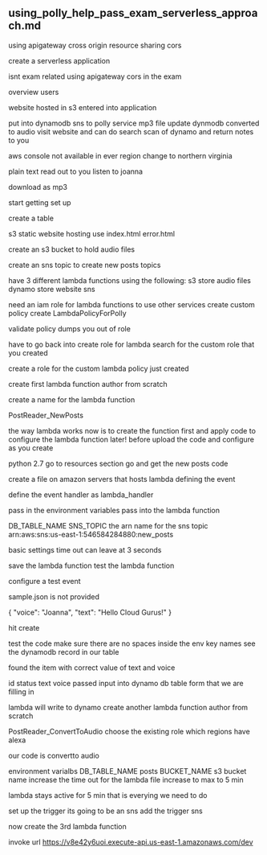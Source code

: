 using_polly_help_pass_exam_serverless_approach.md
------------------------------

using apigateway 
cross origin resource sharing 
cors

create a serverless application 

isnt exam related 
using apigateway 
cors 
in the exam 

overview 
users 

website hosted in s3 
entered into application 

put into dynamodb 
sns 
to polly service 
mp3 file 
update dynmodb converted to audio 
visit website and can do search 
scan of dynamo and return notes to you 

aws console 
not available in ever region 
change to northern virginia 

plain text 
read out to you 
listen to joanna 

download as mp3 

start getting set up 

create a table 

s3 static website hosting 
use index.html 
error.html

create an s3 bucket 
to hold audio files 

create an sns topic to 
create new posts 
topics 

have 3 different lambda functions 
    using the following:
        s3 store audio files
        dynamo store website 
        sns
    
need an iam role for lambda functions to use other services 
create custom policy
create LambdaPolicyForPolly

validate policy 
dumps you out of role 

have to go back into create role for lambda 
search for the custom role that you created 

create a role for the custom lambda policy just created 

create first lambda function 
author from scratch 

create a name for the lambda function 

PostReader_NewPosts

the way lambda works now is to create the function first and 
apply code to configure the lambda function later!
before upload the code and configure as you create 

python 2.7
go to resources section 
go and get the new posts code 

create a file on amazon servers that hosts lambda 
defining the event 

define the event handler as lambda_handler

pass in the environment variables 
pass into the lambda function 

DB_TABLE_NAME
SNS_TOPIC
the arn name for the sns topic 
arn:aws:sns:us-east-1:546584284880:new_posts

basic settings time out 
can leave at 3 seconds 

save the lambda function
test the lambda function 

configure a test event 

sample.json is not provided 

{
    "voice": "Joanna", 
    "text": "Hello Cloud Gurus!"
}

hit create 

test the code 
make sure there are no spaces inside the env key names 
see the dynamodb record 
in our table 

found the item with 
correct value of text and voice 

id 
status 
text 
voice 
passed input into dynamo db table 
form that we are filling in 

lambda will write to dynamo 
create another lambda function 
author from scratch 

PostReader_ConvertToAudio
choose the existing role 
which regions have alexa 

our code is convertto audio 

environment varialbs 
DB_TABLE_NAME
    posts
BUCKET_NAME
    s3 bucket name 
increase the time out for the lambda file 
increase to max to 5 min

lambda stays active for 5 min 
that is everying we need to do 

set up the trigger 
its going to be an sns 
add the trigger 
sns 

now create the 3rd lambda function

invoke url 
https://v8e42y6uoi.execute-api.us-east-1.amazonaws.com/dev


